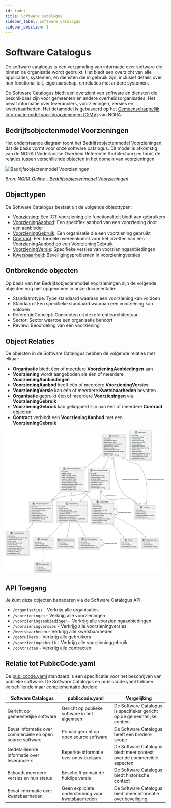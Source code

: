 ```yaml
---
id: index
title: Software Catalogus
sidebar_label: Software Catalogus
sidebar_position: 1
---
```


# Software Catalogus

De software catalogus is een verzameling van informatie over software die binnen de organisatie wordt gebruikt. Het biedt een overzicht van alle applicaties, systemen, en diensten die in gebruik zijn, inclusief details over hun functionaliteit, eigenaarschap, en relaties met andere systemen.

De Software Catalogus biedt een overzicht van software en diensten die beschikbaar zijn voor gemeenten en andere overheidsorganisaties. Het bevat informatie over leveranciers, voorzieningen, versies en kwetsbaarheden. Het datamodel is gebaseerd op het [Gemeenschappelijk Informatiemodel voor Voorzieningen (GIMV)](https://www.noraonline.nl/wiki/Gemeenschappelijke_Informatiemodel_voor_Voorzieningen) van NORA.

## Bedrijfsobjectenmodel Voorzieningen

Het onderstaande diagram toont het Bedrijfsobjectenmodel Voorzieningen, dat de basis vormt voor onze software catalogus. Dit model is afkomstig van de NORA (Nederlandse Overheid Referentie Architectuur) en toont de relaties tussen verschillende objecten in het domein van voorzieningen.

![Bedrijfsobjectenmodel Voorzieningen](https://www.noraonline.nl/images/noraonline/f/f3/Bedrijfsobjectenmodel_Voorzieningen.png)

*Bron: [NORA Online - Bedrijfsobjectenmodel Voorzieningen](https://www.noraonline.nl/wiki/Bestand:Bedrijfsobjectenmodel_Voorzieningen.png)*

## Objecttypen

De Software Catalogus bestaat uit de volgende objecttypen:

- [Voorziening](./voorziening): Een ICT-voorziening die functionaliteit biedt aan gebruikers
- [VoorzieningAanbod](./voorzieningaanbod): Een specifiek aanbod van een voorziening door een aanbieder
- [VoorzieningGebruik](./voorzieninggebruik): Een organisatie die een voorziening gebruikt
- [Contract](./contract): Een formele overeenkomst voor het inzetten van een VoorzieningAanbod op een VoorzieningGebruik
- [VoorzieningVersie](./voorzieningversie): Specifieke versies van voorzieningaanbiedingen
- [Kwetsbaarheid](./kwetsbaarheid): Beveiligingsproblemen in voorzieningversies

## Ontbrekende objecten

Op basis van het Bedrijfsobjectenmodel Voorzieningen zijn de volgende objecten nog niet opgenomen in onze documentatie:

- Standaardtype: Type standaard waaraan een voorziening kan voldoen
- Standaard: Een specifieke standaard waaraan een voorziening kan voldoen
- ReferentieConcept: Concepten uit de referentiearchitectuur
- Sector: Sector waartoe een organisatie behoort
- Review: Beoordeling van een voorziening

## Object Relaties

De objecten in de Software Catalogus hebben de volgende relaties met elkaar:

- **Organisatie** biedt één of meerdere **VoorzieningAanbiedingen** aan
- **Voorziening** wordt aangeboden als één of meerdere **VoorzieningAanbiedingen**
- **VoorzieningAanbod** heeft één of meerdere **VoorzieningVersies**
- **VoorzieningVersie** kan één of meerdere **Kwetsbaarheden** bevatten
- **Organisatie** gebruikt één of meerdere **Voorzieningen** via **VoorzieningGebruik**
- **VoorzieningGebruik** kan gekoppeld zijn aan één of meerdere **Contract** objecten
- **Contract** verbindt een **VoorzieningAanbod** met een **VoorzieningGebruik**


![Software Catalogus Class Structuur](diagram.svg)

## API Toegang

Je kunt deze objecten benaderen via de Software Catalogus API:

- `/organisaties` - Verkrijg alle organisaties
- `/voorzieningen` - Verkrijg alle voorzieningen
- `/voorzieningaanbiedingen` - Verkrijg alle voorzieningaanbiedingen
- `/voorzieningversies` - Verkrijg alle voorzieningversies
- `/kwetsbaarheden` - Verkrijg alle kwetsbaarheden
- `/gebruikers` - Verkrijg alle gebruikers
- `/voorzieninggebruik` - Verkrijg alle voorzieninggebruik
- `/contracten` - Verkrijg alle contracten

## Relatie tot PublicCode.yaml

De [publiccode.yaml](https://github.com/publiccodeyml/publiccode.yaml) standaard is een specificatie voor het beschrijven van publieke software. De Software Catalogus en publiccode.yaml hebben verschillende maar complementaire doelen:

| Software Catalogus | publiccode.yaml | Vergelijking |
|--------------------|-----------------|--------------|
| Gericht op gemeentelijke software | Gericht op publieke software in het algemeen | De Software Catalogus is specifieker gericht op de gemeentelijke context |
| Bevat informatie over commerciële en open source software | Primair gericht op open source software | De Software Catalogus heeft een bredere scope |
| Gedetailleerde informatie over leveranciers | Beperkte informatie over ontwikkelaars | De Software Catalogus biedt meer context over de commerciële aspecten |
| Bijhoudt meerdere versies en hun status | Beschrijft primair de huidige versie | De Software Catalogus biedt historische context |
| Bevat informatie over kwetsbaarheden | Geen expliciete ondersteuning voor kwetsbaarheden | De Software Catalogus biedt meer informatie over beveiliging | 